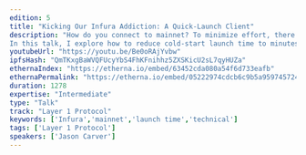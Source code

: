 ```yaml
---
edition: 5
title: "Kicking Our Infura Addiction: A Quick-Launch Client"
description: "How do you connect to mainnet? To minimize effort, there is one obvious answer: Infura. Infura has its place, but using it everywhere means giving up so many of the core promises that Ethereum makes. So how can we make it easier to run your own node and actually deliver on Ethereum's promises? One of the worst parts of starting up your own node from scratch is the launch time. If you're very lucky, you can count launch time in hours. Any less lucky, and you'll be counting in days.
In this talk, I explore how to reduce cold-start launch time to minutes. I cover the approach of downloading just the state required to execute the most recent blocks. It requires a new execution strategy, and is significantly accelerated by a supplemental network protocol. I show the progress in a client that I prototyped it in: Trinity."
youtubeUrl: "https://youtu.be/Be0oRAjYvbw"
ipfsHash: "QmTKxgBaWVQFUcyYbS4FhKFnihhz5ZXSKicU2sL7qyHUZa"
ethernaIndex: "https://etherna.io/embed/63452cda080a54f6d733eafb"
ethernaPermalink: "https://etherna.io/embed/05222974cdcb6c9b5a9597457246457c5246c0eaeea12e511becad07515df998"
duration: 1278
expertise: "Intermediate"
type: "Talk"
track: "Layer 1 Protocol"
keywords: ['Infura','mainnet','launch time','technical']
tags: ['Layer 1 Protocol']
speakers: ['Jason Carver']
---
```

